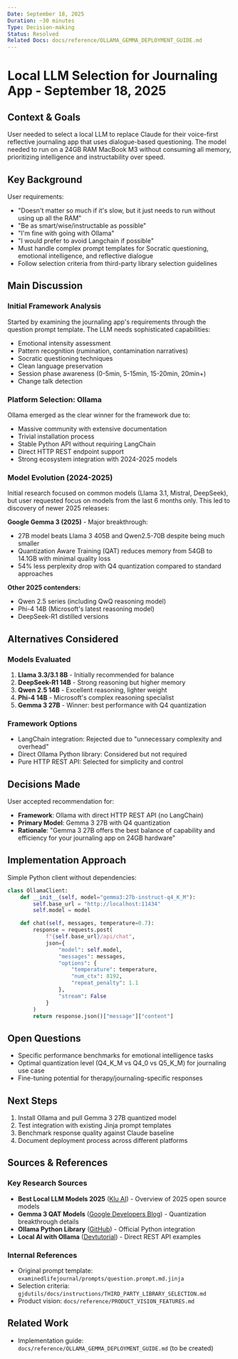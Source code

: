 ```yaml
---
Date: September 18, 2025
Duration: ~30 minutes
Type: Decision-making
Status: Resolved
Related Docs: docs/reference/OLLAMA_GEMMA_DEPLOYMENT_GUIDE.md
---
```


# Local LLM Selection for Journaling App - September 18, 2025

## Context & Goals

User needed to select a local LLM to replace Claude for their voice-first reflective journaling app that uses dialogue-based questioning. The model needed to run on a 24GB RAM MacBook M3 without consuming all memory, prioritizing intelligence and instructability over speed.

## Key Background

User requirements:
- "Doesn't matter so much if it's slow, but it just needs to run without using up all the RAM"
- "Be as smart/wise/instructable as possible"
- "I'm fine with going with Ollama"
- "I would prefer to avoid Langchain if possible"
- Must handle complex prompt templates for Socratic questioning, emotional intelligence, and reflective dialogue
- Follow selection criteria from third-party library selection guidelines

## Main Discussion

### Initial Framework Analysis

Started by examining the journaling app's requirements through the question prompt template. The LLM needs sophisticated capabilities:
- Emotional intensity assessment
- Pattern recognition (rumination, contamination narratives)
- Socratic questioning techniques
- Clean language preservation
- Session phase awareness (0-5min, 5-15min, 15-20min, 20min+)
- Change talk detection

### Platform Selection: Ollama

Ollama emerged as the clear winner for the framework due to:
- Massive community with extensive documentation
- Trivial installation process
- Stable Python API without requiring LangChain
- Direct HTTP REST endpoint support
- Strong ecosystem integration with 2024-2025 models

### Model Evolution (2024-2025)

Initial research focused on common models (Llama 3.1, Mistral, DeepSeek), but user requested focus on models from the last 6 months only. This led to discovery of newer 2025 releases:

**Google Gemma 3 (2025)** - Major breakthrough:
- 27B model beats Llama 3 405B and Qwen2.5-70B despite being much smaller
- Quantization Aware Training (QAT) reduces memory from 54GB to 14.1GB with minimal quality loss
- 54% less perplexity drop with Q4 quantization compared to standard approaches

**Other 2025 contenders:**
- Qwen 2.5 series (including QwQ reasoning model)
- Phi-4 14B (Microsoft's latest reasoning model)
- DeepSeek-R1 distilled versions

## Alternatives Considered

### Models Evaluated
1. **Llama 3.3/3.1 8B** - Initially recommended for balance
2. **DeepSeek-R1 14B** - Strong reasoning but higher memory
3. **Qwen 2.5 14B** - Excellent reasoning, lighter weight
4. **Phi-4 14B** - Microsoft's complex reasoning specialist
5. **Gemma 3 27B** - Winner: best performance with Q4 quantization

### Framework Options
- LangChain integration: Rejected due to "unnecessary complexity and overhead"
- Direct Ollama Python library: Considered but not required
- Pure HTTP REST API: Selected for simplicity and control

## Decisions Made

User accepted recommendation for:
- **Framework**: Ollama with direct HTTP REST API (no LangChain)
- **Primary Model**: Gemma 3 27B with Q4 quantization
- **Rationale**: "Gemma 3 27B offers the best balance of capability and efficiency for your journaling app on 24GB hardware"

## Implementation Approach

Simple Python client without dependencies:
```python
class OllamaClient:
    def __init__(self, model="gemma3:27b-instruct-q4_K_M"):
        self.base_url = "http://localhost:11434"
        self.model = model

    def chat(self, messages, temperature=0.7):
        response = requests.post(
            f"{self.base_url}/api/chat",
            json={
                "model": self.model,
                "messages": messages,
                "options": {
                    "temperature": temperature,
                    "num_ctx": 8192,
                    "repeat_penalty": 1.1
                },
                "stream": False
            }
        )
        return response.json()["message"]["content"]
```

## Open Questions

- Specific performance benchmarks for emotional intelligence tasks
- Optimal quantization level (Q4_K_M vs Q4_0 vs Q5_K_M) for journaling use case
- Fine-tuning potential for therapy/journaling-specific responses

## Next Steps

1. Install Ollama and pull Gemma 3 27B quantized model
2. Test integration with existing Jinja prompt templates
3. Benchmark response quality against Claude baseline
4. Document deployment process across different platforms

## Sources & References

### Key Research Sources
- **Best Local LLM Models 2025** ([Klu AI](https://klu.ai/blog/open-source-llm-models)) - Overview of 2025 open source models
- **Gemma 3 QAT Models** ([Google Developers Blog](https://developers.googleblog.com/en/gemma-3-quantized-aware-trained-state-of-the-art-ai-to-consumer-gpus/)) - Quantization breakthrough details
- **Ollama Python Library** ([GitHub](https://github.com/ollama/ollama-python)) - Official Python integration
- **Local AI with Ollama** ([Devtutorial](https://devtutorial.io/local-ai-with-ollama-using-python-to-call-ollama-rest-api-p3817.html)) - Direct REST API examples

### Internal References
- Original prompt template: `examinedlifejournal/prompts/question.prompt.md.jinja`
- Selection criteria: `gjdutils/docs/instructions/THIRD_PARTY_LIBRARY_SELECTION.md`
- Product vision: `docs/reference/PRODUCT_VISION_FEATURES.md`

## Related Work
- Implementation guide: `docs/reference/OLLAMA_GEMMA_DEPLOYMENT_GUIDE.md` (to be created)